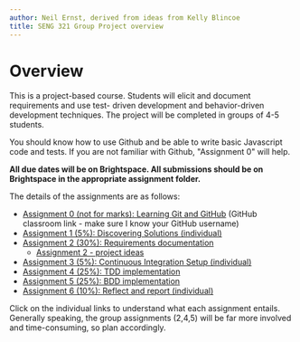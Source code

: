 ```yaml
---
author: Neil Ernst, derived from ideas from Kelly Blincoe
title: SENG 321 Group Project overview
---
```


# Overview
This is a project-based course. Students will elicit and document requirements and use test- driven development and behavior-driven development techniques. The project will be completed in groups of 4-5 students.

You should know how to use Github and be able to write basic Javascript code and tests. If you are not familiar with Github, "Assignment 0" will help. 

**All due dates will be on Brightspace. All submissions should be on Brightspace in the appropriate assignment folder.**

The details of the assignments are as follows:
- [Assignment 0 (not for marks): Learning Git and GitHub](https://classroom.github.com/a/2LyUppR2) (GitHub classroom link - make sure I know your GitHub username)
- [Assignment 1 (5%): Discovering Solutions (individual)](assignment1.md)
- [Assignment 2 (30%): Requirements documentation](assignment2.md)
  - [Assignment 2 - project ideas](a2-ideas.md)
- [Assignment 3 (5%): Continuous Integration Setup (individual)](assignment3.md) 
- [Assignment 4 (25%): TDD implementation](assignment4.md)
- [Assignment 5 (25%): BDD implementation](assignment5.md)
- [Assignment 6 (10%): Reflect and report (individual)](assignment6.md)

Click on the individual links to understand what each assignment entails. Generally speaking, the group assignments (2,4,5) will be far more involved and time-consuming, so plan accordingly.
